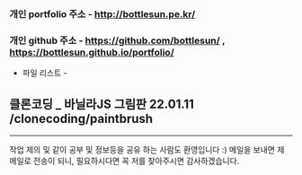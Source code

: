 ### 개인 portfolio 주소 - http://bottlesun.pe.kr/
### 개인 github 주소 - https://github.com/bottlesun/ ,  https://bottlesun.github.io/portfolio/


- 파일 리스트  -
## 클론코딩 _ 바닐라JS 그림판 22.01.11 /clonecoding/paintbrush


-------------------------------------------------------------------------------

작업 제의 및 같이 공부 및 정보등을 공유 하는 사람도 환영입니다 :)
메일을 보내면 제 메일로 전송이 되니, 필요하시다면 꼭 저를 찾아주시면 감사하겠습니다.
